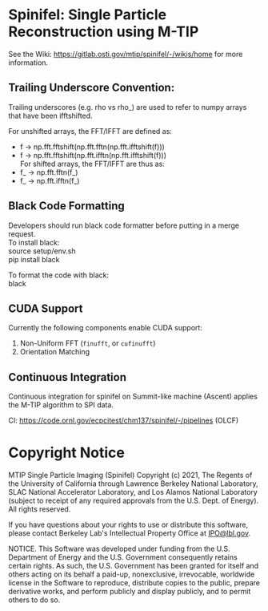 # Spinifel: Single Particle Reconstruction using M-TIP

See the Wiki: https://gitlab.osti.gov/mtip/spinifel/-/wikis/home for more information.

## Trailing Underscore Convention:
Trailing underscores (e.g. rho vs rho_) are used to refer to numpy arrays that have been ifftshifted.

For unshifted arrays, the FFT/IFFT are defined as:  
  * f -> np.fft.fftshift(np.fft.fftn(np.fft.ifftshift(f)))  
  * f -> np.fft.fftshift(np.fft.ifftn(np.fft.ifftshift(f)))  
For shifted arrays, the FFT/IFFT are thus as:  
  * f_ -> np.fft.fftn(f_)  
  * f_ -> np.fft.ifftn(f_)  

## Black Code Formatting
Developers should run black code formatter before putting in a merge request.  
To install black:  
source setup/env.sh  
pip install black  

To format the code with black:  
black <folder or file>  

## CUDA Support

Currently the following components enable CUDA support:
1. Non-Uniform FFT (`finufft`, or `cufinufft`)
2. Orientation Matching

## Continuous Integration

Continuous integration for spinifel on Summit-like machine (Ascent) applies the M-TIP algorithm to SPI data.

CI: https://code.ornl.gov/ecpcitest/chm137/spinifel/-/pipelines (OLCF)

# Copyright Notice

MTIP Single Particle Imaging (Spinifel) Copyright (c) 2021, The
Regents of the University of California through Lawrence Berkeley
National Laboratory, SLAC National Accelerator Laboratory, and Los
Alamos National Laboratory (subject to receipt of any required
approvals from the U.S. Dept. of Energy). All rights reserved.

If you have questions about your rights to use or distribute this software,
please contact Berkeley Lab's Intellectual Property Office at
IPO@lbl.gov.

NOTICE.  This Software was developed under funding from the U.S. Department
of Energy and the U.S. Government consequently retains certain rights.  As
such, the U.S. Government has been granted for itself and others acting on
its behalf a paid-up, nonexclusive, irrevocable, worldwide license in the
Software to reproduce, distribute copies to the public, prepare derivative 
works, and perform publicly and display publicly, and to permit others to do so.
